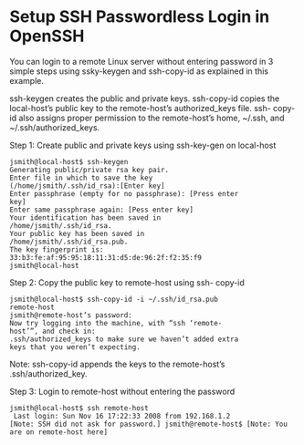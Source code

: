 # Setup SSH Passwordless Login in OpenSSHYou can login to a remote Linux server without entering password in 3 simple steps using ssky-keygen and ssh-copy-id as explained in this example.ssh-keygen creates the public and private keys. ssh-copy-id copies the local-host’s public key to the remote-host’s authorized_keys file. ssh- copy-id also assigns proper permission to the remote-host’s home, ~/.ssh, and ~/.ssh/authorized_keys.Step 1: Create public and private keys using ssh-key-gen on local-host```jsmith@local-host$ ssh-keygenGenerating public/private rsa key pair.Enter file in which to save the key(/home/jsmith/.ssh/id_rsa):[Enter key]Enter passphrase (empty for no passphrase): [Press enterkey]Enter same passphrase again: [Pess enter key]Your identification has been saved in/home/jsmith/.ssh/id_rsa.Your public key has been saved in/home/jsmith/.ssh/id_rsa.pub.The key fingerprint is:33:b3:fe:af:95:95:18:11:31:d5:de:96:2f:f2:35:f9jsmith@local-host```Step 2: Copy the public key to remote-host using ssh- copy-id```jsmith@local-host$ ssh-copy-id -i ~/.ssh/id_rsa.pubremote-hostjsmith@remote-host’s password:Now try logging into the machine, with “ssh ‘remote-host’”, and check in:.ssh/authorized_keys to make sure we haven’t added extrakeys that you weren’t expecting.```Note: ssh-copy-id appends the keys to the remote-host’s .ssh/authorized_key.Step 3: Login to remote-host without entering the password```jsmith@local-host$ ssh remote-host Last login: Sun Nov 16 17:22:33 2008 from 192.168.1.2[Note: SSH did not ask for password.] jsmith@remote-host$ [Note: You are on remote-host here]```